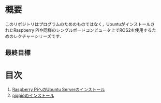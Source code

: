 # 概要

このリポジトリはプログラムのためのものではなく，UbuntuがインストールされたRaspberry Piや同様のシングルボードコンピュータ上でROS2を使用するためのレクチャーシリーズです．

## 最終目標

# 目次

1. [Raspberry PiへのUbuntu Serverのインストール](Installation_of_UbuntuServer_on_RaspberryPi_JP.md)
1. [pigpioのインストール](docs/Installation_of_pigpio_library_JP.md)
